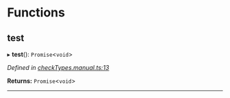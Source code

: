 

# Functions

<a id="test"></a>

##  test

▸ **test**(): `Promise`<`void`>

*Defined in [checkTypes.manual.ts:13](https://github.com/polkadot-js/api/blob/767891d/packages/api/src/checkTypes.manual.ts#L13)*

**Returns:** `Promise`<`void`>

___

